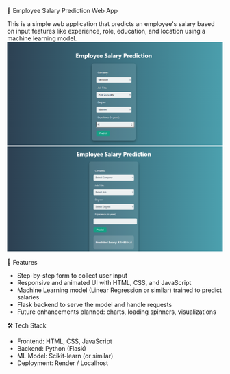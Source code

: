  🧠 Employee Salary Prediction Web App

This is a simple web application that predicts an employee's salary based on input features like experience, role, education, and location using a machine learning model.
![Home Page](https://github.com/vasavi297/Employee-salary-prediction-Vasavi/blob/6008c9ddf1ecafba8786f622377532e3dc38bc6e/webpage.png)
![result](https://github.com/vasavi297/Employee-salary-prediction-Vasavi/blob/e6b84efd00b9d1edb7027f507ad86c70cb11fe38/output.png)

 📌 Features

- Step-by-step form to collect user input
- Responsive and animated UI with HTML, CSS, and JavaScript
- Machine Learning model (Linear Regression or similar) trained to predict salaries
- Flask backend to serve the model and handle requests
- Future enhancements planned: charts, loading spinners, visualizations

🛠 Tech Stack

- Frontend: HTML, CSS, JavaScript  
- Backend: Python (Flask)  
- ML Model: Scikit-learn (or similar)  
- Deployment: Render / Localhost




